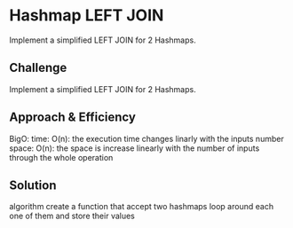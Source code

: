 # Hashmap LEFT JOIN
<!-- Short summary or background information -->
Implement a simplified LEFT JOIN for 2 Hashmaps.
## Challenge
<!-- Description of the challenge -->
Implement a simplified LEFT JOIN for 2 Hashmaps.
## Approach & Efficiency
<!-- What approach did you take? Why? What is the Big O space/time for this approach? -->
BigO:
    time: O(n): the execution time changes linarly with the inputs number
    space: O(n): the space is increase linearly with the number of inputs through the whole operation

## Solution
<!-- Embedded whiteboard image -->

algorithm 
create a function that accept two hashmaps loop around each one of them and store their values
